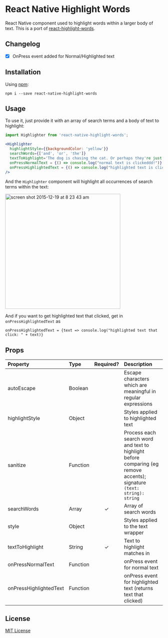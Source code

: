 # React Native Highlight Words
React Native component used to highlight words within a larger body of text. This is a port of [react-highlight-words](https://github.com/bvaughn/react-highlight-words).

## Changelog
- [x] OnPress event added for Normal/Highlighted text

## Installation
Using [npm](https://www.npmjs.com/package/react-native-highlight-words):
```
npm i --save react-native-highlight-words
```

## Usage

To use it, just provide it with an array of search terms and a body of text to highlight:

```jsx
import Highlighter from 'react-native-highlight-words';

<Highlighter
  highlightStyle={{backgroundColor: 'yellow'}}
  searchWords={['and', 'or', 'the']}
  textToHighlight='The dog is chasing the cat. Or perhaps they're just playing?'
  onPressNormalText = {() => console.log("normal text is clickeddd!")}
  onPressHighlightedText = {() => console.log("highlighted text is clickeddd!")}
/>
```

And the `Highlighter` component will highlight all occurrences of search terms within the text:

<img width="368" alt="screen shot 2015-12-19 at 8 23 43 am" src="https://cloud.githubusercontent.com/assets/29597/11914033/e3c319f6-a629-11e5-896d-1a5ce22c9ea2.png">

And if you want to get highlighted text that clicked, get in `onPressHighlightedText` as
```
onPressHighlightedText = {text => console.log("highlighted text that click: " + text)}
```

## Props

| Property        | Type          | Required? | Description                                                                                                             |
|:----------------|:--------------|:---------:|:------------------------------------------------------------------------------------------------------------------------|
| autoEscape      | Boolean       |           | Escape characters which are meaningful in regular expressions
| highlightStyle  | Object        |           | Styles applied to highlighted text
| sanitize        | Function      |           | Process each search word and text to highlight before comparing (eg remove accents); signature `(text: string): string`
| searchWords     | Array<String> |     ✓     | Array of search words
| style           | Object        |           | Styles applied to the text wrapper
| textToHighlight | String        |     ✓     | Text to highlight matches in
| onPressNormalText  | Function      |           | onPress event for normal text
| onPressHighlightedText | Function  |          | onPress event for highlighted text (returns text that clicked)

## License
[MIT License](LICENSE)
